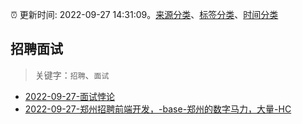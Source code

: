 :alarm_clock: 更新时间: 2022-09-27 14:31:09。[来源分类](../README.md)、[标签分类](../TAGS.md)、[时间分类](../TIMELINE.md)

## 招聘面试


> 关键字：`招聘`、`面试`



- [2022-09-27-面试悖论](https://www.v2ex.com/t/883375) 
- [2022-09-27-郑州招聘前端开发，-base-郑州的数字马力，大量-HC](https://www.v2ex.com/t/883346) 